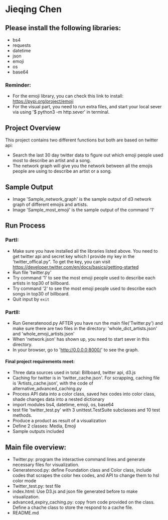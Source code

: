 # Jieqing Chen

## Please install the following libraries:
* bs4
* requests
* datetime
* json
* emoji
* os
* base64

### Reminder:
* For the emoji library, you can check this link to install: https://pypi.org/project/emoji
* For the visual part, you need to run extra files, and start your local sever via using '$ python3 -m http.sever' in terminal.

## Project Overview
This project contains two different functions but both are based on twitter api:
* Search the last 30 day twitter data to figure out which emoji people used most to describe an artist and a song.
* The network graph will give you the network between all the emojis people are using to describe an artist or a song.

## Sample Output
* Image 'Sample_network_graph' is the sample output of d3 network graph of different emojis and artists.
* Image 'Sample_most_emoji' is the sample output of the command '1'

## Run Process

### PartI:
* Make sure you have installed all the libraries listed above. You need to get twitter api and secret key which I provide my key in the 'twitter_offical.py". To get the key, you can visit https://developer.twitter.com/en/docs/basics/getting-started
* Run file 'twitter.py'
* Try command '1' to see the most emoji people used to describe each artists in top30 of billboard.
* Try command '2' to see the most emoji people used to describe each songs in top30 of billboard.
* Quit input by `exit`

### PartII:
* Run Generatenood.py AFTER you have run the main file('Twitter.py') and make sure there are two files in the directory: 'whole_dict_artists.json' and 'whole_emoji_artists.json'
* When 'network.json' has shown up, you need to start sever in this directory.
* In your browser, go to 'http://0.0.0.0:8000/' to see the graph.

#### Final project requirements meet: 
* Three data sources used in total: Billboard, twitter api, d3.js
* Caching for twitter is in 'twitter_cache.json'. For scrapping, caching file is 'Artists_cache.json', with the code of alternative_advanced_caching.py
* Process API data into a color class, saved hex codes into color class, shade changes data into a nested dictionary
* import modules bs4, datetime, emoji, os, base64
* test file 'twitter_test.py' with 3 unittest.TestSuite subclasses and 10 test methods.
* Produce a product as result of a visualization
* Define 2 classes: Media, Emoji
* Sample outputs included

## Main file overview:
* Twitter.py: program the interactive command lines and generate necessary files for visualization.
* Generatenood.py: define Foundation class and Color class, include codes that scrapes the color hex codes, and API to change them to hsl color mode
* Twitter_test.py: test file
* index.html: Use D3.js and json file generated before to make visualization.
* advanced_expiry_caching.py: copy from code provided on the class. Define a chache class to store the respond to a cache file.
* README.md






